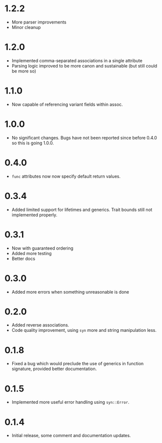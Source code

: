 # 1.2.2

- More parser improvements
- Minor cleanup

# 1.2.0

- Implemented comma-separated associations in a single attribute
- Parsing logic improved to be more canon and sustainable (but still could be more so)

# 1.1.0

- Now capable of referencing variant fields within assoc.

# 1.0.0

- No significant changes. Bugs have not been reported since before 0.4.0 so this is going 1.0.0.

# 0.4.0
- `func` attributes now now specify default return values.

# 0.3.4
- Added limited support for lifetimes and generics. Trait bounds still not implemented properly.

# 0.3.1
- Now with guaranteed ordering 
- Added more testing 
- Better docs 

# 0.3.0
- Added more errors when something unreasonable is done

# 0.2.0
- Added reverse associations.
- Code quality improvement, using `syn` more and string manipulation less.

# 0.1.8
- Fixed a bug which would preclude the use of generics in function signature, provided better documentation.

# 0.1.5
- Implemented more useful error handling using `syn::Error`.

# 0.1.4
- Initial release, some comment and documentation updates.